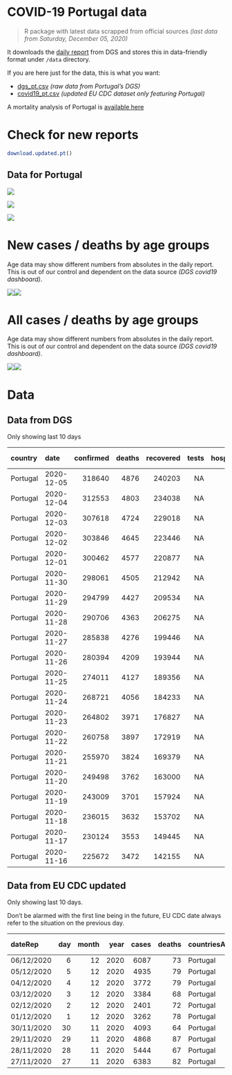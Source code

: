 COVID-19 Portugal data
================

> R package with latest data scrapped from official sources *(last data
> from Saturday, December 05, 2020)*

It downloads the [daily
report](https://covid19.min-saude.pt/relatorio-de-situacao/) from DGS
and stores this in data-friendly format under `/data` directory.

If you are here just for the data, this is what you want:

  - [dgs\_pt.csv](raw/master/data/dgs_pt.csv) *(raw data from Portugal’s
    DGS)*
  - [covid19\_pt.csv](raw/master/data/covid19_pt.csv) *(updated EU CDC
    dataset only featuring Portugal)*

A mortality analysis of Portugal is [available
here](https://averissimo.github.io/covid19-analysis/mortality.html)

# Check for new reports

``` r
download.updated.pt()
```

## Data for Portugal

![](README_files/figure-gfm/unnamed-chunk-7-1.svg)<!-- -->

![](README_files/figure-gfm/unnamed-chunk-8-1.svg)<!-- -->

![](README_files/figure-gfm/unnamed-chunk-9-1.svg)<!-- -->

# New cases / deaths by age groups

Age data may show different numbers from absolutes in the daily report.
This is out of our control and dependent on the data source *(DGS
covid19 dashboard)*.

![](README_files/figure-gfm/unnamed-chunk-12-1.svg)<!-- -->![](README_files/figure-gfm/unnamed-chunk-12-2.svg)<!-- -->

# All cases / deaths by age groups

Age data may show different numbers from absolutes in the daily report.
This is out of our control and dependent on the data source *(DGS
covid19 dashboard)*.

![](README_files/figure-gfm/unnamed-chunk-13-1.svg)<!-- -->![](README_files/figure-gfm/unnamed-chunk-13-2.svg)<!-- -->

# Data

## Data from DGS

Only showing last 10 days

| country  | date       | confirmed | deaths | recovered | tests | hospitalized | in.icu | confirmed\_m\_00-09 | confirmed\_w\_00-09 | confirmed\_m\_10-19 | confirmed\_w\_10-19 | confirmed\_m\_20-29 | confirmed\_w\_20-29 | confirmed\_m\_30-39 | confirmed\_w\_30-39 | confirmed\_m\_40-49 | confirmed\_w\_40-49 | confirmed\_m\_50-59 | confirmed\_w\_50-59 | confirmed\_m\_60-69 | confirmed\_w\_60-69 | confirmed\_m\_70-79 | confirmed\_w\_70-79 | confirmed\_m\_80+ | confirmed\_w\_80+ | death\_m\_00-09 | death\_w\_00-09 | death\_m\_10-19 | death\_w\_10-19 | death\_m\_20-29 | death\_w\_20-29 | death\_m\_30-39 | death\_w\_30-39 | death\_m\_40-49 | death\_w\_40-49 | death\_m\_50-59 | death\_w\_50-59 | death\_m\_60-69 | death\_w\_60-69 | death\_m\_70-79 | death\_w\_70-79 | death\_m\_80+ | death\_w\_80+ |
| :------- | :--------- | --------: | -----: | --------: | ----: | -----------: | -----: | ------------------: | ------------------: | ------------------: | ------------------: | ------------------: | ------------------: | ------------------: | ------------------: | ------------------: | ------------------: | ------------------: | ------------------: | ------------------: | ------------------: | ------------------: | ------------------: | ----------------: | ----------------: | --------------: | --------------: | --------------: | --------------: | --------------: | --------------: | --------------: | --------------: | --------------: | --------------: | --------------: | --------------: | --------------: | --------------: | --------------: | --------------: | ------------: | ------------: |
| Portugal | 2020-12-05 |    318640 |   4876 |    240203 |    NA |         3229 |    517 |                8321 |                7886 |               13931 |               14321 |               22486 |               26053 |               21416 |               26023 |               22686 |               29845 |               19966 |               26112 |               14429 |               15711 |                9113 |               10249 |              7885 |             16115 |               0 |               1 |               0 |               0 |               2 |               3 |               4 |               4 |              30 |              15 |             102 |              37 |             297 |             118 |             621 |             382 |          1489 |          1771 |
| Portugal | 2020-12-04 |    312553 |   4803 |    234038 |    NA |         3295 |    526 |                8161 |                7735 |               13632 |               14055 |               22093 |               25601 |               21066 |               25585 |               22346 |               29355 |               19637 |               25728 |               14195 |               15461 |                8956 |               10088 |              7731 |             15851 |               0 |               1 |               0 |               0 |               2 |               3 |               4 |               4 |              30 |              15 |             102 |              37 |             286 |             114 |             607 |             377 |          1471 |          1750 |
| Portugal | 2020-12-03 |    307618 |   4724 |    229018 |    NA |         3330 |    525 |                8022 |                7574 |               13394 |               13784 |               21777 |               25276 |               20754 |               25184 |               21986 |               28846 |               19325 |               25336 |               13891 |               15220 |                8826 |                9907 |              7610 |             15580 |               0 |               1 |               0 |               0 |               2 |               3 |               4 |               4 |              30 |              15 |             101 |              37 |             283 |             113 |             601 |             368 |          1441 |          1721 |
| Portugal | 2020-12-02 |    303846 |   4645 |    223446 |    NA |         3338 |    525 |                7915 |                7475 |               13243 |               13603 |               21554 |               25000 |               20512 |               24920 |               21729 |               28484 |               19100 |               25003 |               13797 |               15029 |                8692 |                9757 |              7500 |             15330 |               0 |               1 |               0 |               0 |               2 |               3 |               4 |               4 |              30 |              15 |              98 |              37 |             277 |             112 |             590 |             362 |          1419 |          1691 |
| Portugal | 2020-12-01 |    300462 |   4577 |    220877 |    NA |         3275 |    521 |                7791 |                7371 |               13084 |               13418 |               21363 |               24727 |               20315 |               24644 |               21468 |               28122 |               18902 |               24719 |               13648 |               14876 |                8599 |                9659 |              7411 |             15164 |               0 |               1 |               0 |               0 |               2 |               3 |               4 |               4 |              28 |              15 |              98 |              37 |             273 |             112 |             574 |             360 |          1400 |          1666 |
| Portugal | 2020-11-30 |    298061 |   4505 |    212942 |    NA |         3342 |    525 |                7734 |                7309 |               12972 |               13286 |               21244 |               24573 |               20186 |               24456 |               21304 |               27900 |               18754 |               24506 |               13527 |               14729 |                8512 |                9569 |              7331 |             15010 |               0 |               1 |               0 |               0 |               2 |               2 |               4 |               3 |              27 |              15 |              97 |              37 |             269 |             111 |             565 |             354 |          1380 |          1638 |
| Portugal | 2020-11-29 |    294799 |   4427 |    209534 |    NA |         3245 |    536 |                7647 |                7180 |               12809 |               13111 |               21046 |               24352 |               20031 |               24209 |               21084 |               27596 |               18566 |               24255 |               13383 |               14549 |                8398 |                9444 |              7229 |             14792 |               0 |               1 |               0 |               0 |               2 |               2 |               3 |               3 |              27 |              15 |              95 |              36 |             261 |             110 |             555 |             345 |          1359 |          1613 |
| Portugal | 2020-11-28 |    290706 |   4363 |    206275 |    NA |         3155 |    529 |                7510 |                7031 |               12576 |               12914 |               20793 |               24037 |               19778 |               23892 |               20839 |               27197 |               18330 |               23905 |               13182 |               14347 |                8271 |                9283 |              7151 |             14579 |               0 |               1 |               0 |               0 |               2 |               2 |               3 |               3 |              26 |              15 |              92 |              36 |             258 |             108 |             549 |             340 |          1338 |          1590 |
| Portugal | 2020-11-27 |    285838 |   4276 |    199446 |    NA |         3208 |    526 |                7341 |                6885 |               12326 |               12670 |               20498 |               23682 |               19486 |               23520 |               20537 |               26733 |               18006 |               23453 |               12949 |               14091 |                8148 |                9126 |              6995 |             14261 |               0 |               1 |               0 |               0 |               2 |               2 |               3 |               3 |              24 |              15 |              90 |              35 |             250 |             106 |             533 |             332 |          1311 |          1569 |
| Portugal | 2020-11-26 |    280394 |   4209 |    193944 |    NA |         3192 |    516 |                6966 |                6518 |               11687 |               12046 |               19695 |               22829 |               18723 |               22619 |               19695 |               25599 |               17285 |               22548 |               12385 |               13464 |                7822 |                8737 |              6731 |             13725 |               0 |               1 |               0 |               0 |               2 |               2 |               3 |               3 |              23 |              14 |              88 |              34 |             244 |             104 |             510 |             315 |          1264 |          1520 |
| Portugal | 2020-11-25 |    274011 |   4127 |    189356 |    NA |         3251 |    517 |                6966 |                6518 |               11687 |               12406 |               19695 |               22829 |               18723 |               22619 |               19695 |               25599 |               17285 |               22548 |               12385 |               13464 |                7822 |                8737 |              6731 |             13725 |               0 |               1 |               0 |               0 |               2 |               2 |               3 |               3 |              23 |              14 |              88 |              34 |             244 |             104 |             510 |             315 |          1264 |          1520 |
| Portugal | 2020-11-24 |    268721 |   4056 |    184233 |    NA |         3275 |    506 |                6817 |                6362 |               11418 |               11791 |               19395 |               22441 |               18392 |               22230 |               19322 |               25085 |               16946 |               22073 |               12098 |               13188 |                7658 |                8552 |              6603 |             13469 |               0 |               1 |               0 |               0 |               2 |               2 |               3 |               3 |              23 |              14 |              85 |              34 |             239 |             102 |             499 |             308 |          1244 |          1497 |
| Portugal | 2020-11-23 |    264802 |   3971 |    176827 |    NA |         3241 |    498 |                6704 |                6227 |               11214 |               11623 |               19163 |                2988 |               18122 |               21900 |               19022 |               24693 |               16694 |               21739 |               11928 |               12988 |                7539 |                8417 |              6529 |             13298 |               0 |               1 |               0 |               0 |               2 |               2 |               3 |               3 |              23 |              14 |              84 |              34 |             231 |             100 |             491 |             304 |          1222 |          1457 |
| Portugal | 2020-11-22 |    260758 |   3897 |    172919 |    NA |         3151 |    491 |                6584 |                6110 |               11005 |               11408 |               18920 |               21845 |               17848 |               21589 |               18693 |               24344 |               16429 |               21410 |               11743 |               12785 |                7440 |                8290 |              6430 |             13104 |               0 |               1 |               0 |               0 |               2 |               2 |               3 |               3 |              23 |              14 |              81 |              33 |             228 |             100 |             477 |             297 |          1199 |          1434 |
| Portugal | 2020-11-21 |    255970 |   3824 |    169379 |    NA |         3025 |    485 |                  NA |                  NA |                  NA |                  NA |                  NA |                  NA |                  NA |                  NA |                  NA |                  NA |                  NA |                  NA |                  NA |                  NA |                  NA |                  NA |                NA |                NA |              NA |              NA |              NA |              NA |              NA |              NA |              NA |              NA |              NA |              NA |              NA |              NA |              NA |              NA |              NA |              NA |            NA |            NA |
| Portugal | 2020-11-20 |    249498 |   3762 |    163000 |    NA |         3079 |    481 |                6220 |                5723 |               10437 |               10825 |               18213 |               21022 |               17172 |               20736 |               17899 |               23293 |               15697 |               20419 |               11204 |               12186 |                7088 |                7923 |              6186 |             12563 |               0 |               1 |               0 |               0 |               2 |               1 |               3 |               3 |              23 |              13 |              80 |              32 |             218 |              97 |             462 |             286 |          1144 |          1397 |
| Portugal | 2020-11-19 |    243009 |   3701 |    157924 |    NA |         3017 |    458 |                  NA |                  NA |                  NA |                  NA |                  NA |                  NA |                  NA |                  NA |                  NA |                  NA |                  NA |                  NA |                  NA |                  NA |                  NA |                  NA |                NA |                NA |              NA |              NA |              NA |              NA |              NA |              NA |              NA |              NA |              NA |              NA |              NA |              NA |              NA |              NA |              NA |              NA |            NA |            NA |
| Portugal | 2020-11-18 |    236015 |   3632 |    153702 |    NA |         3051 |    432 |                  NA |                  NA |                  NA |                  NA |                  NA |                  NA |                  NA |                  NA |                  NA |                  NA |                  NA |                  NA |                  NA |                  NA |                  NA |                  NA |                NA |                NA |              NA |              NA |              NA |              NA |              NA |              NA |              NA |              NA |              NA |              NA |              NA |              NA |              NA |              NA |              NA |              NA |            NA |            NA |
| Portugal | 2020-11-17 |    230124 |   3553 |    149445 |    NA |         3028 |    431 |                  NA |                  NA |                  NA |                  NA |                  NA |                  NA |                  NA |                  NA |                  NA |                  NA |                  NA |                  NA |                  NA |                  NA |                  NA |                  NA |                NA |                NA |              NA |              NA |              NA |              NA |              NA |              NA |              NA |              NA |              NA |              NA |              NA |              NA |              NA |              NA |              NA |              NA |            NA |            NA |
| Portugal | 2020-11-16 |    225672 |   3472 |    142155 |    NA |         3040 |    426 |                  NA |                  NA |                  NA |                  NA |                  NA |                  NA |                  NA |                  NA |                  NA |                  NA |                  NA |                  NA |                  NA |                  NA |                  NA |                  NA |                NA |                NA |              NA |              NA |              NA |              NA |              NA |              NA |              NA |              NA |              NA |              NA |              NA |              NA |              NA |              NA |              NA |              NA |            NA |            NA |

## Data from EU CDC updated

Only showing last 10 days.

Don’t be alarmed with the first line being in the future, EU CDC date
always refer to the situation on the previous day.

| dateRep    | day | month | year | cases | deaths | countriesAndTerritories | geoId | countryterritoryCode | popData2019 | continentExp | Cumulative\_number\_for\_14\_days\_of\_COVID-19\_cases\_per\_100000 |
| :--------- | --: | ----: | ---: | ----: | -----: | :---------------------- | :---- | :------------------- | ----------: | :----------- | ------------------------------------------------------------------: |
| 06/12/2020 |   6 |    12 | 2020 |  6087 |     73 | Portugal                | PT    | PRT                  |    10276617 | Europe       |                                                                  NA |
| 05/12/2020 |   5 |    12 | 2020 |  4935 |     79 | Portugal                | PT    | PRT                  |    10276617 | Europe       |                                                            613.5774 |
| 04/12/2020 |   4 |    12 | 2020 |  3772 |     79 | Portugal                | PT    | PRT                  |    10276617 | Europe       |                                                            628.6991 |
| 03/12/2020 |   3 |    12 | 2020 |  3384 |     68 | Portugal                | PT    | PRT                  |    10276617 | Europe       |                                                            660.0518 |
| 02/12/2020 |   2 |    12 | 2020 |  2401 |     72 | Portugal                | PT    | PRT                  |    10276617 | Europe       |                                                            684.4470 |
| 01/12/2020 |   1 |    12 | 2020 |  3262 |     78 | Portugal                | PT    | PRT                  |    10276617 | Europe       |                                                            704.4050 |
| 30/11/2020 |  30 |    11 | 2020 |  4093 |     64 | Portugal                | PT    | PRT                  |    10276617 | Europe       |                                                            754.1198 |
| 29/11/2020 |  29 |    11 | 2020 |  4868 |     87 | Portugal                | PT    | PRT                  |    10276617 | Europe       |                                                            773.0170 |
| 28/11/2020 |  28 |    11 | 2020 |  5444 |     67 | Portugal                | PT    | PRT                  |    10276617 | Europe       |                                                            789.8903 |
| 27/11/2020 |  27 |    11 | 2020 |  6383 |     82 | Portugal                | PT    | PRT                  |    10276617 | Europe       |                                                            801.6549 |
